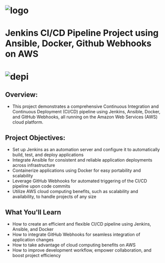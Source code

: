 # ![logo](https://github.com/user-attachments/assets/0c19ad34-bb3c-4248-abbb-5550371e29b9)
# Jenkins CI/CD Pipeline Project using Ansible, Docker, Github Webhooks on AWS
# ![depi](https://github.com/user-attachments/assets/3e9ccbdc-3302-49be-9aa2-06e77b436d05)


## Overview:

- This project demonstrates a comprehensive Continuous Integration and Continuous Deployment (CI/CD) pipeline using Jenkins, Ansible, Docker, and GitHub Webhooks, all running on the Amazon Web Services (AWS) cloud platform.

## Project Objectives:

- Set up Jenkins as an automation server and configure it to automatically build, test, and deploy applications
- Integrate Ansible for consistent and reliable application deployments across infrastructure
- Containerize applications using Docker for easy portability and scalability
- Leverage GitHub Webhooks for automated triggering of the CI/CD pipeline upon code commits
- Utilize AWS cloud computing benefits, such as scalability and availability, to handle projects of any size
  
## What You'll Learn
- How to create an efficient and flexible CI/CD pipeline using Jenkins, Ansible, and Docker
- How to integrate GitHub Webhooks for seamless integration of application changes
- How to take advantage of cloud computing benefits on AWS
- How to improve development workflow, empower collaboration, and boost project efficiency

